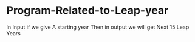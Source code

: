 # Program-Related-to-Leap-year
In Input if we give A starting year Then in output we will get Next 15 Leap Years
